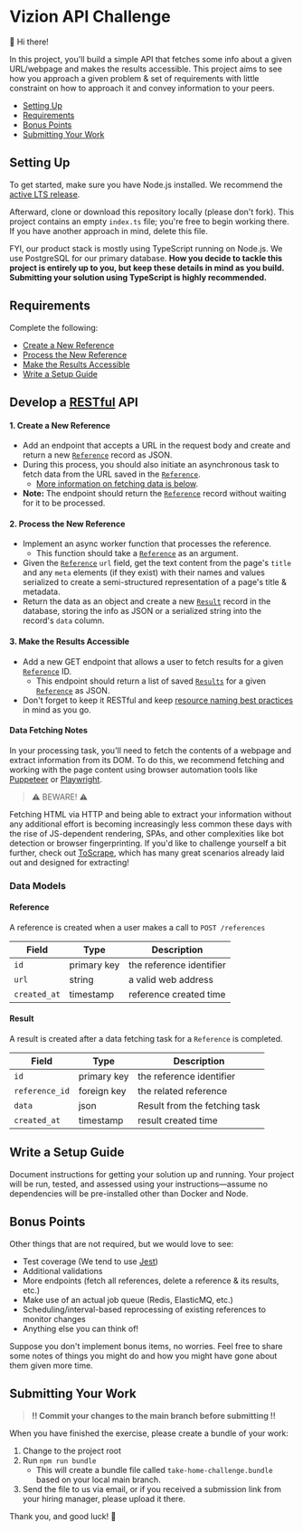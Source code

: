 # Vizion API Challenge

:wave: Hi there!

In this project, you'll build a simple API that fetches some info about a given URL/webpage and makes the results accessible. This project aims to see how you approach a given problem & set of requirements with little constraint on how to approach it and convey information to your peers.

- [Setting Up](#setting-up)
- [Requirements](#requirements)
- [Bonus Points](#bonus-points)
- [Submitting Your Work](#submitting-your-work)

## Setting Up

To get started, make sure you have Node.js installed. We recommend the [active LTS release](https://nodejs.org/en/about/releases/).

Afterward, clone or download this repository locally (please don't fork). This project contains an empty `index.ts` file; you're free to begin working there. If you have another approach in mind, delete this file.

FYI, our product stack is mostly using TypeScript running on Node.js. We use PostgreSQL for our primary database. **How you decide to tackle this project is entirely up to you, but keep these details in mind as you build. Submitting your solution using TypeScript is highly recommended.**

## Requirements

Complete the following:

- [Create a New Reference](#1-create-a-new-reference)
- [Process the New Reference](#2-process-the-new-reference)
- [Make the Results Accessible](#3-make-the-results-accessible)
- [Write a Setup Guide](#write-a-setup-guide)

## Develop a [RESTful](https://restfulapi.net/) API

#### 1. Create a New Reference

- Add an endpoint that accepts a URL in the request body and create and return a new [`Reference`](#reference) record as JSON.
- During this process, you should also initiate an asynchronous task to fetch data from the URL saved in the [`Reference`](#reference).
    - [More information on fetching data is below](#data-fetching-notes).
- **Note:** The endpoint should return the [`Reference`](#reference) record without waiting for it to be processed.

#### 2. Process the New Reference

- Implement an async worker function that processes the reference.
    - This function should take a [`Reference`](#reference) as an argument.
- Given the [`Reference`](#reference) `url` field, get the text content from the page's `title` and any `meta` elements (if they exist) with their names and values serialized to create a semi-structured representation of a page's title & metadata.
- Return the data as an object and create a new [`Result`](#result) record in the database, storing the info as JSON or a serialized string into the record's `data` column.

#### 3. Make the Results Accessible

- Add a new GET endpoint that allows a user to fetch results for a given [`Reference`](#reference) ID.
    - This endpoint should return a list of saved [`Results`](#result) for a given [`Reference`](#reference) as JSON.
- Don't forget to keep it RESTful and keep [resource naming best practices](https://restfulapi.net/resource-naming/) in mind as you go.

#### Data Fetching Notes

In your processing task, you'll need to fetch the contents of a webpage and extract information from its DOM. To do this, we recommend fetching and working with the page content using browser automation tools like [Puppeteer](https://github.com/puppeteer/puppeteer) or [Playwright](https://playwright.dev/).

> :warning: BEWARE! :warning:

Fetching HTML via HTTP and being able to extract your information without any additional effort is becoming increasingly less common these days with the rise of JS-dependent rendering, SPAs, and other complexities like bot detection or browser fingerprinting. If you'd like to challenge yourself a bit further, check out [ToScrape](https://toscrape.com), which has many great scenarios already laid out and designed for extracting!

### Data Models

#### Reference

A reference is created when a user makes a call to `POST /references`

| Field        | Type        | Description              |
| ------------ | ----------- | ------------------------ |
| `id`         | primary key | the reference identifier |
| `url`        | string      | a valid web address      |
| `created_at` | timestamp   | reference created time   |

#### Result

A result is created after a data fetching task for a `Reference` is completed.

| Field          | Type        | Description                   |
| -------------- | ----------- | ----------------------------- |
| `id`           | primary key | the reference identifier      |
| `reference_id` | foreign key | the related reference         |
| `data`         | json        | Result from the fetching task |
| `created_at`   | timestamp   | result created time           |

## Write a Setup Guide

Document instructions for getting your solution up and running. Your project will be run, tested, and assessed using your instructions—assume no dependencies will be pre-installed other than Docker and Node.

## Bonus Points

Other things that are not required, but we would love to see:

- Test coverage (We tend to use [Jest](https://jestjs.io/))
- Additional validations
- More endpoints (fetch all references, delete a reference & its results, etc.)
- Make use of an actual job queue (Redis, ElasticMQ, etc.)
- Scheduling/interval-based reprocessing of existing references to monitor changes
- Anything else you can think of!

Suppose you don't implement bonus items, no worries. Feel free to share some notes of things you might do and how you might have gone about them given more time.

## Submitting Your Work

> **:bangbang: Commit your changes to the main branch before submitting :bangbang:**

When you have finished the exercise, please create a bundle of your work:

1. Change to the project root
1. Run `npm run bundle`
    - This will create a bundle file called `take-home-challenge.bundle` based on your local main branch.
1. Send the file to us via email, or if you received a submission link from your hiring manager, please upload it there.

Thank you, and good luck! :pray:
